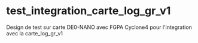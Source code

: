 # test_integration_carte_log_gr_v1
Design de test sur carte DE0-NANO avec FGPA Cyclone4 pour l'integration avec la carte_log_gr_v1
